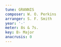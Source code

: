 ```yaml
---
tune: GRANNIS
composer: W. O. Perkins
arranger: S. F. Smith
year: '-'
meter: 8s & 7s.
key: B♭ Major
anacrusis: 0
---
```

